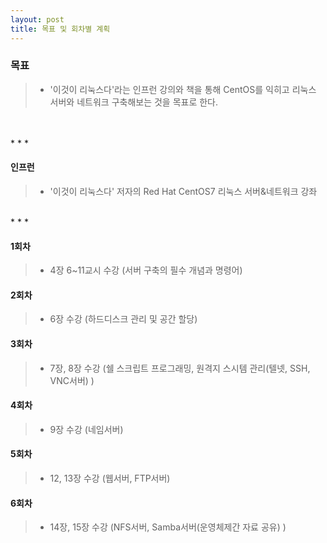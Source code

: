 ```yaml
---
layout: post
title: 목표 및 회차별 계획
---
```





### 목표
> * '이것이 리눅스다'라는 인프런 강의와 책을 통해 CentOS를 익히고 리눅스 서버와 네트워크 구축해보는 것을 목표로 한다.
<br />
<br />
* * *

#### 인프런 
> * '이것이 리눅스다' 저자의 Red Hat CentOS7 리눅스 서버&네트워크 강좌
<br />
* * * 

#### 1회차
> * 4장 6~11교시 수강 (서버 구축의 필수 개념과 명령어)
#### 2회차
> * 6장 수강 (하드디스크 관리 및 공간 할당)
#### 3회차
> * 7장, 8장 수강 (쉘 스크립트 프로그래밍, 원격지 스시템 관리(텔넷, SSH, VNC서버) )
#### 4회차
> * 9장 수강 (네임서버)
#### 5회차
> * 12, 13장 수강 (웹서버, FTP서버)
#### 6회차
> * 14장, 15장 수강 (NFS서버, Samba서버(운영체제간 자료 공유) )
